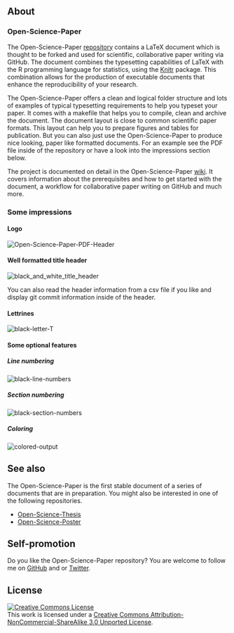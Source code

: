 ## About

### Open-Science-Paper

The Open-Science-Paper
[repository](https://github.com/cpfaff/Open-Science-Paper) contains a
LaTeX document which is thought to be forked and used for scientific,
collaborative paper writing via GitHub. The document combines the typesetting
capabilities of LaTeX with the R programming language for statistics, using
the [Knitr](http://yihui.name/knitr/) package. This combination allows for the
production of executable documents that enhance the reproducibility of your
research.

The Open-Science-Paper offers a clean and logical folder structure and lots of
examples of typical typesetting requirements to help you typeset your paper. It
comes with a makefile that helps you to compile, clean and archive the document.
The document layout is close to common scientific paper formats. This layout
can help you to prepare figures and tables for publication. But you can also
just use the Open-Science-Paper to produce nice looking, paper like formatted
documents. For an example see the PDF file inside of the repository or have a
look into the impressions section below.

The project is documented on detail in the Open-Science-Paper
[wiki](https://github.com/cpfaff/Open-Science-Paper/wiki). It covers information
about the prerequisites and how to get started with the document, a workflow for
collaborative paper writing on GitHub and much more.

### Some impressions

#### Logo

![Open-Science-Paper-PDF-Header](https://dl.dropbox.com/u/844606/Open-Science-Paper-Documentation/open-science-papers-logo.png)

#### Well formatted title header

![black_and_white_title_header](https://dl.dropbox.com/u/844606/Open-Science-Paper-Documentation/black_paper_header_frameless.png)

You can also read the header information from a csv file if you like and display
git commit information inside of the header.

#### Lettrines

![black-letter-T](https://dl.dropbox.com/u/844606/Open-Science-Paper-Documentation/black_paper_introduction_big_letter_T.png)

#### Some optional features

##### Line numbering

![black-line-numbers](https://dl.dropbox.com/u/844606/Open-Science-Paper-Documentation/black_line_numbers.png)

##### Section numbering

![black-section-numbers](https://dl.dropbox.com/u/844606/Open-Science-Paper-Documentation/black_section_numbers.png)

##### Coloring

![colored-output](https://dl.dropbox.com/u/844606/Open-Science-Paper-Documentation/color_paper_title_header.png)

## See also

The Open-Science-Paper is the first stable document of a series of documents
that are in preparation. You might also be interested in one of the following
repositories.

- [Open-Science-Thesis](https://github.com/cpfaff/Open-Science-Thesis)
- [Open-Science-Poster](https://github.com/cpfaff/Open-Science-Poster)

## Self-promotion

Do you like the Open-Science-Paper repository? You are welcome to follow me on
[GitHub](https://github.com/cpfaff) and or
[Twitter](http://twitter.com/ctpfaff).

## License

<a rel="license" href="http://creativecommons.org/licenses/by-nc-sa/3.0/"><img alt="Creative Commons License" style="border-width:0" src="http://i.creativecommons.org/l/by-nc-sa/3.0/88x31.png" /></a><br />This work is licensed under a <a rel="license" href="http://creativecommons.org/licenses/by-nc-sa/3.0/">Creative Commons Attribution-NonCommercial-ShareAlike 3.0 Unported License</a>.
